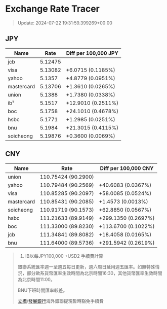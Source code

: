 # Exchange Rate Tracer

> Update: 2024-07-22 19:31:59.399269+00:00

## JPY

| Name       |    Rate | Diff per 100,000 JPY   |
|------------|---------|------------------------|
| jcb        | 5.12475 |                        |
| visa       | 5.13082 | +6.0715 (0.1185%)      |
| yahoo      | 5.1357  | +4.8779 (0.0951%)      |
| mastercard | 5.13706 | +1.3610 (0.0265%)      |
| union      | 5.1388  | +1.7380 (0.0338%)      |
| ib¹        | 5.1517  | +12.9010 (0.2511%)     |
| boc        | 5.1758  | +24.1010 (0.4678%)     |
| hsbc       | 5.1771  | +1.2985 (0.0251%)      |
| bnu        | 5.1984  | +21.3015 (0.4115%)     |
| soicheong  | 5.19876 | +0.3600 (0.0069%)      |

## CNY

| Name       | Rate                | Diff per 100,000 CNY   |
|------------|---------------------|------------------------|
| union      | 110.75424	(90.2900) |                        |
| yahoo      | 110.79484	(90.2569) | +40.6083 (0.0367%)     |
| visa       | 110.85285	(90.2097) | +58.0085 (0.0524%)     |
| mastercard | 110.85431	(90.2085) | +1.4573 (0.0013%)      |
| soicheong  | 110.91719	(90.1573) | +62.8850 (0.0567%)     |
| hsbc       | 111.21633	(89.9149) | +299.1350 (0.2697%)    |
| boc        | 111.33000	(89.8230) | +113.6700 (0.1022%)    |
| jcb        | 111.34841	(89.8082) | +18.4058 (0.0165%)     |
| bnu        | 111.64000	(89.5736) | +291.5942 (0.2619%)    |


> 1. IB以每JPY100,000 +USD2 手續費計算
>
> 銀聯系統匯率週一至週五每日更新，週六周日延用週五匯率。如無特殊情況，部分歐系貨幣匯率生效時間為北京時間16:30，其他貨幣匯率生效時間為北京時間11:00。
>
> BNU下班時間匯率較差。
>
> [立橋](https://www.wlbank.com.mo/uploads/ueditor/file/20181211/1544536513900230.pdf)/[發展銀行](https://www.mdb.com.mo/Service_Charges_20230728.pdf)海外銀聯提現暫時豁免手續費

